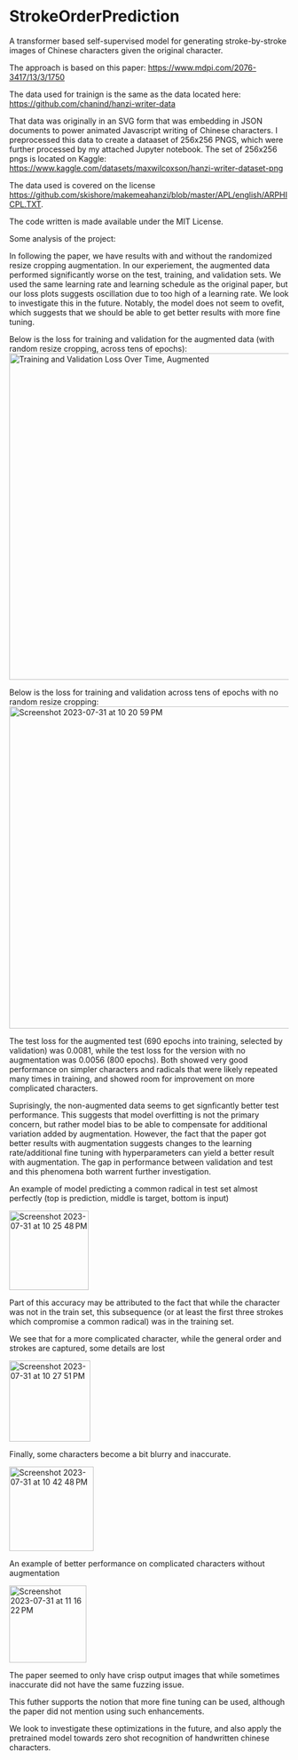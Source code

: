 # StrokeOrderPrediction

A transformer based self-supervised model for generating stroke-by-stroke images of Chinese characters given the original character. 

The approach is based on this paper: https://www.mdpi.com/2076-3417/13/3/1750

The data used for trainign is the same as the data located here: https://github.com/chanind/hanzi-writer-data

That data was originally in an SVG form that was embedding in JSON documents to power animated Javascript writing of Chinese characters. I preprocessed this data to create a dataaset of 256x256 PNGS, which were further processed by my attached Jupyter notebook. The set of 256x256 pngs is located on Kaggle: https://www.kaggle.com/datasets/maxwilcoxson/hanzi-writer-dataset-png

The data used is covered on the license https://github.com/skishore/makemeahanzi/blob/master/APL/english/ARPHICPL.TXT. 

The code written is made available under the MIT License. 

Some analysis of the project: 

In following the paper, we have results with and without the randomized resize cropping augmentation. 
In our experiement, the augmented data performed significantly worse on the test, training, and validation sets. We used the same learning rate and learning schedule as the original paper, but our loss plots suggests oscillation due to too high of a learning rate. We look to investigate this in the future. Notably, the model does not seem to ovefit, which suggests that we should be able to get better results with more fine tuning. 

Below is the loss for training and validation for the augmented data (with random resize cropping, across tens of epochs):
<img width="588" alt="Training and Validation Loss Over Time, Augmented" src="https://github.com/wilcoxsonm21/StrokeOrderPrediction/assets/63686025/58b9ae31-aad7-475f-8211-404006a70c50">

Below is the loss for training and validation across tens of epochs with no random resize cropping:
<img width="580" alt="Screenshot 2023-07-31 at 10 20 59 PM" src="https://github.com/wilcoxsonm21/StrokeOrderPrediction/assets/63686025/0221c45f-6c2b-49cd-855c-02d7303c6004">

The test loss for the augmented test (690 epochs into training, selected by validation) was 0.0081, while the test loss for the version with no augmentation was 0.0056 (800 epochs). Both showed very good performance on simpler characters and radicals that were likely repeated many times in training, and showed room for improvement on more complicated characters. 

Suprisingly, the non-augmented data seems to get signficantly better test performance. This suggests that model overfitting is not the primary concern, but rather model bias to be able to compensate for additional variation added by augmentation. However, the fact that the paper got better results with augmentation suggests changes to the learning rate/additional fine tuning with hyperparameters can yield a better result with augmentation. The gap in performance between validation and test and this phenomena both warrent further investigation. 

An example of model predicting a common radical in test set almost perfectly (top is prediction, middle is target, bottom is input)

<img width="143" alt="Screenshot 2023-07-31 at 10 25 48 PM" src="https://github.com/wilcoxsonm21/StrokeOrderPrediction/assets/63686025/d1a812e1-f4cc-4c47-a95f-7d6851d67cc6">

Part of this accuracy may be attributed to the fact that while the character was not in the train set, this subsequence (or at least the first three strokes which compromise a common radical) was in the training set. 

We see that for a more complicated character, while the general order and strokes are captured, some details are lost

<img width="146" alt="Screenshot 2023-07-31 at 10 27 51 PM" src="https://github.com/wilcoxsonm21/StrokeOrderPrediction/assets/63686025/498d65fa-8ab4-4ee8-b951-1b648ce52c58">

Finally, some characters become a bit blurry and inaccurate. 

<img width="152" alt="Screenshot 2023-07-31 at 10 42 48 PM" src="https://github.com/wilcoxsonm21/StrokeOrderPrediction/assets/63686025/f2688007-6b87-442f-975a-2eab7e2d94a2">

An example of better performance on complicated characters without augmentation

<img width="139" alt="Screenshot 2023-07-31 at 11 16 22 PM" src="https://github.com/wilcoxsonm21/StrokeOrderPrediction/assets/63686025/1ac57846-013d-46cd-8504-9ac71369273b">

The paper seemed to only have crisp output images that while sometimes inaccurate did not have the same fuzzing issue. 

This futher supports the notion that more fine tuning can be used, although the paper did not mention using such enhancements.

We look to investigate these optimizations in the future, and also apply the pretrained model towards zero shot recognition of handwritten chinese characters. 
